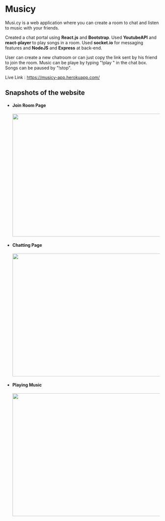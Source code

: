 # Musicy
Musi.cy is a web application where you can create a room to chat and listen to music with your friends.

Created a chat portal using <b>React.js</b> and <b>Bootstrap</b>.
Used <b>YoutubeAPI</b> and <b>react-player</b> to play songs in a room.
Used <b>socket.io</b> for messaging features and <b>NodeJS</b> and <b>Express</b> at back-end.

User can create a new chatroom or can just copy the link sent by his friend to join the room.
Music can be playe by typing "!play <Song Name>" in the chat box.
Songs can be paused by "!stop".
    
Live Link : https://musicy-app.herokuapp.com/
 
## Snapshots of the website
<ul>
  <li><h4>Join Room Page</h4></li>
  <kbd><img src="https://raw.githubusercontent.com/shahketan1810/Musicy-Website/main/client/public/images/join.jpg" height="400px" width="700px"/></kbd>
  <li><h4>Chatting Page</h4></li> 
  <kbd><img src="https://raw.githubusercontent.com/shahketan1810/Musicy-Website/main/client/public/images/chatroom1.png" height="400px" width="700px"/></kbd>
  <li><h4>Playing Music</h4></li>
  <kbd><img src="https://raw.githubusercontent.com/shahketan1810/Musicy-Website/main/client/public/images/chatroom2.png" height="400px" width="700px"/></kbd>
</ul>

